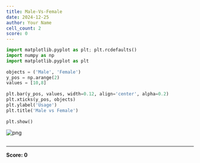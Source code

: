 ```yaml
---
title: Male-Vs-Female
date: 2024-12-25
author: Your Name
cell_count: 2
score: 0
---
```


```python
import matplotlib.pyplot as plt; plt.rcdefaults()
import numpy as np
import matplotlib.pyplot as plt
 
objects = ('Male', 'Female')
y_pos = np.arange(2)
values = [10,8]
 
plt.bar(y_pos, values, width=0.12, align='center', alpha=0.2)
plt.xticks(y_pos, objects)
plt.ylabel('Usage')
plt.title('Male vs Female')
 
plt.show()
```


    
![png](/mlnotes/images/male-vs-female_0_0.png)
    



```python

```


---
**Score: 0**